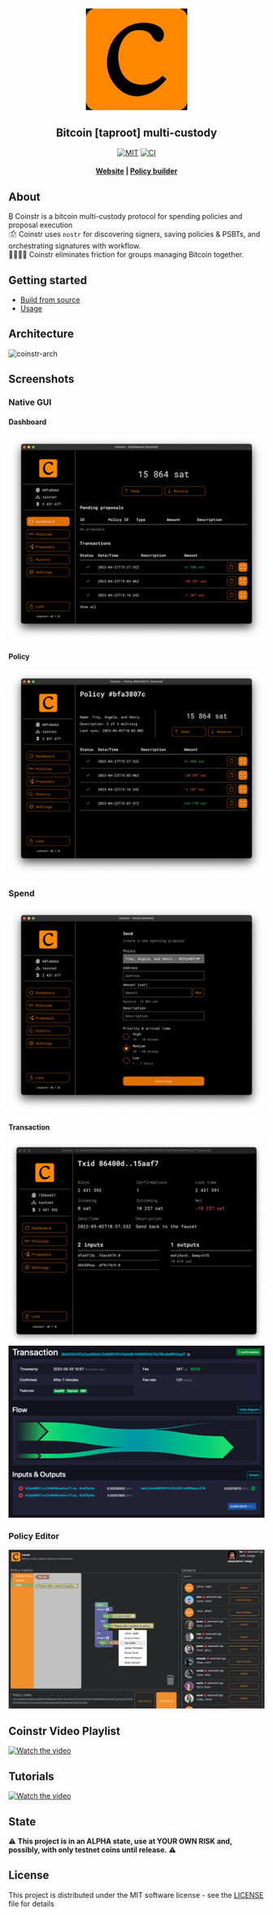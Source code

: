 <div align="center">
  <img src="./crates/coinstr/static/img/coinstr.svg" width=200/>
  <h2>Bitcoin [taproot] multi-custody</h2>
  <p>
    <a href="https://github.com/coinstr/coinstr/blob/master/LICENSE"><img alt="MIT" src="https://img.shields.io/badge/license-MIT-blue.svg"/></a>
    <a href="https://github.com/coinstr/coinstr/actions/workflows/ci.yml"><img alt="CI" src="https://github.com/coinstr/coinstr/workflows/CI/badge.svg"></a>
  </p>
  <h4>
    <a href="https://coinstr.io">Website</a>
    <span> | </span>
    <a href="https://coinstr.app">Policy builder</a>
  </h4>
</div>

## About

₿ Coinstr is a bitcoin multi-custody protocol for spending policies and proposal execution
<br/>
🖆 Coinstr uses `nostr` for discovering signers, saving policies & PSBTs, and orchestrating signatures with workflow.
<br/>
👨‍👩‍👧‍👦 Coinstr eliminates friction for groups managing Bitcoin together. 

## Getting started

* [Build from source](doc/build.md)  
* [Usage](doc/usage/README.md) 

## Architecture
![coinstr-arch](http://www.plantuml.com/plantuml/proxy?cache=no&src=https://raw.githubusercontent.com/coinstr/coinstr/master/doc/arch.iuml)

## Screenshots

### Native GUI

#### Dashboard

![dashboard](./doc/screenshots/desktop/coinstr-dashboard.png)

#### Policy

![policy](./doc/screenshots/desktop/coinstr-policy.png)

### Spend

![spend](./doc/screenshots/desktop/coinstr-spend.png)

#### Transaction

![tx](./doc/screenshots/desktop/coinstr-tx.png)
![mempool](./doc/screenshots/desktop/mempool-tx.png)
      
### Policy Editor

![policy-editor](./doc/screenshots/web/policy-editor.png)

## Coinstr Video Playlist
[![Watch the video](https://img.youtube.com/vi/_-K8K_76K24/default.jpg)](https://www.youtube.com/playlist?list=PLQvYD9hYsl07Iq8WkAk8sfrGC8jkWZZA4)

## Tutorials
[![Watch the video](https://img.youtube.com/vi/jW5_6kZWuWU/default.jpg)](https://www.youtube.com/watch?v=jW5_6kZWuWU)

## State

⚠️ **This project is in an ALPHA state, use at YOUR OWN RISK and, possibly, with only testnet coins until release.** ⚠️

## License

This project is distributed under the MIT software license - see the [LICENSE](LICENSE) file for details
